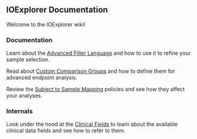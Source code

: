 ## IOExplorer Documentation

Welcome to the IOExplorer wiki!

### Documentation

Learn about the [Advanced Filter Language](documentation/advanced-filter-language.md) and how to use it to refine your sample selection.

Read about [Custom Comparison Groups](documentation/custom-comparison-groups.md) and how to define them for advanced endpoint analysis.

Review the [Subject to Sample Mapping](documentation/subject-sample-mapping.md) policies and see how they affect your analyses.

### Internals

Look under the hood at the [Clinical Fields](internals/clinical-fields.md) to learn about the available clinical data fields and see how to refer to them.
